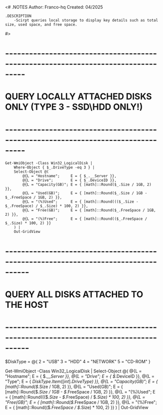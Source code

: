 <#
    .NOTES
        Author: Franco-hq
        Created: 04/2025

    .DESCRIPTION
        -Scirpt queries local storage to display key details such as total size, used space, and free space.
#>

# ---------------------------------------------------------------------------------
# QUERY LOCALLY ATTACHED DISKS ONLY (TYPE 3 - SSD\HDD ONLY!)
# ---------------------------------------------------------------------------------

```
Get-WmiObject -Class Win32_LogicalDisk |
    Where-Object { $_.DriveType -eq 3 } |
    Select-Object @(
        @{L = "Hostname";     E = { $_.__Server }},
        @{L = "Drive";        E = { $_.DeviceID }},
        @{L = "Capacity(GB)"; E = { [math]::Round($_.Size / 1GB, 2) }},
        @{L = "Used(GB)";     E = { [math]::Round($_.Size / 1GB - $_.FreeSpace / 1GB, 2) }},
        @{L = "(%)Used";      E = { [math]::Round((($_.Size - $_.FreeSpace) / $_.Size) * 100, 2) }},
        @{L = "Free(GB)";     E = { [math]::Round($_.FreeSpace / 1GB, 2) }},
        @{L = "(%)Free";      E = { [math]::Round(($_.FreeSpace / $_.Size) * 100, 2) }}
    ) |
    Out-GridView
```

# ----------------------------------------------------------------------------------
# QUERY ALL DISKS ATTACHED TO THE HOST
# ----------------------------------------------------------------------------------


$DiskType = @{
    2 = "USB"
    3 = "HDD"
    4 = "NETWORK"
    5 = "CD-ROM"
}

Get-WmiObject -Class Win32_LogicalDisk |
    Select-Object @(
        @{L = "Hostname";     E = { $_.__Server }},
        @{L = "Drive";        E = { $_.DeviceID }},
        @{L = "Type";         E = { $DiskType.Item([int]$_.DriveType) }},
        @{L = "Capacity(GB)"; E = { [math]::Round($_.Size / 1GB, 2) }},
        @{L = "Used(GB)";     E = { [math]::Round($_.Size / 1GB - $_.FreeSpace / 1GB, 2) }},
        @{L = "(%)Used";      E = { [math]::Round((($_.Size - $_.FreeSpace) / $_.Size) * 100, 2) }},
        @{L = "Free(GB)";     E = { [math]::Round($_.FreeSpace / 1GB, 2) }},
        @{L = "(%)Free";      E = { [math]::Round(($_.FreeSpace / $_.Size) * 100, 2) }} 
        ) |
    Out-GridView
